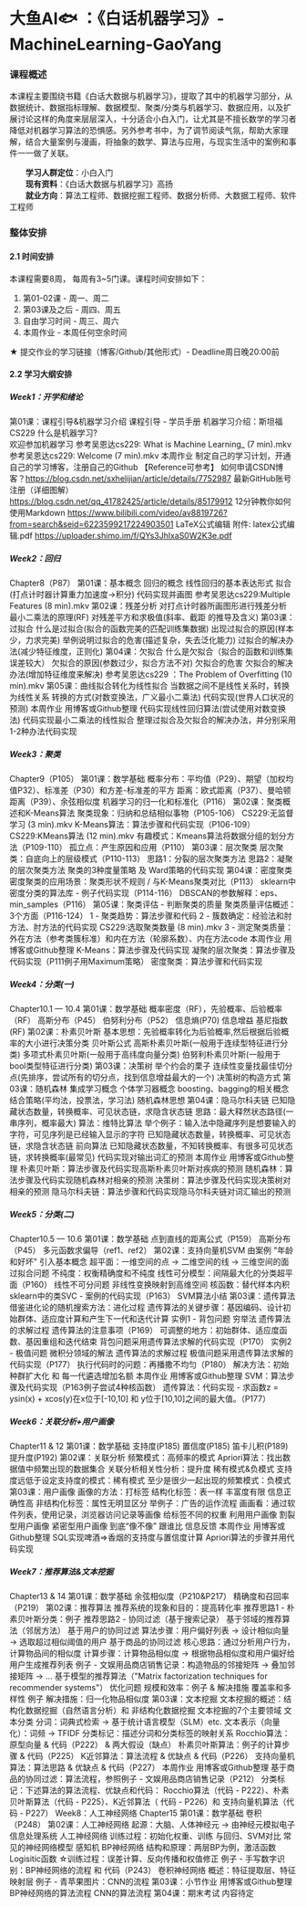# 大鱼AI🐟 ：《白话机器学习》-MachineLearning-GaoYang


### 课程概述
本课程主要围绕书籍《白话大数据与机器学习》，提取了其中的机器学习部分，从数据统计、数据指标理解、数据模型、聚类/分类与机器学习、数据应用，以及扩展讨论这样的角度来层层深入，十分适合小白入门，让尤其是不擅长数学的学习者降低对机器学习算法的恐惧感。另外参考书中，为了调节阅读气氛，帮助大家理解，结合大量案例与漫画，将抽象的数学、算法与应用，与现实生活中的案例和事件一一做了关联。

&emsp;&emsp;**学习人群定位**：小白入门<br>
&emsp;&emsp;**现有资料**：《白话大数据与机器学习》高扬<br>
&emsp;&emsp;**就业方向**：算法工程师、数据挖掘工程师、数据分析师、大数据工程师、软件工程师

### 整体安排
#### 2.1 时间安排
本课程需要8周， 每周有3~5门课。课程时间安排如下：
>
1. 第01-02课 - 周一、周二
2. 第03课及之后 - 周四、周五
3. 自由学习时间 - 周三、周六
4. 本周作业 - 本周任何空余时间

★ 提交作业的学习链接（博客/Github/其他形式）- Deadline周日晚20:00前
#### 2.2 学习大纲安排

##### Week1：开学和绪论
第01课：课程引导&机器学习介绍
课程引导 - 学员手册
机器学习介绍：斯坦福CS229
 什么是机器学习?  
欢迎参加机器学习
参考吴恩达cs229: What is Machine Learning_ (7 min).mkv
参考吴恩达cs229: Welcome (7 min).mkv
本周作业
制定自己的学习计划，开通自己的学习博客，注册自己的Github
【Reference可参考】
如何申请CSDN博客？https://blog.csdn.net/sxhelijian/article/details/7752987
最新GitHub账号注册（详细图解）https://blog.csdn.net/qq_41782425/article/details/85179912
12分钟教你如何使用Markdown https://www.bilibili.com/video/av8819726?from=search&seid=6223599217224903501
LaTeX公式编辑
附件: latex公式编辑.pdf https://uploader.shimo.im/f/QYs3JhlxaS0W2K3e.pdf

##### Week2：回归
Chapter8（P87）
第01课：基本概念
回归的概念
线性回归的基本表达形式
拟合(打点计时器计算重力加速度→积分)
代码实现并画图
参考吴恩达cs229:Multiple Features (8 min).mkv
第02课：残差分析
对打点计时器所画图形进行残差分析
最小二乘法的原理(RF)
对残差平方和求极值(斜率、截距 的推导及含义)
第03课：过拟合
什么是过拟合(拟合的函数完美的匹配训练集数据)
出现过拟合的原因(样本少，力求完美)
举例说明过拟合的危害(描述复杂，失去泛化能力)
过拟合的解决办法(减少特征维度，正则化)
第04课：欠拟合
什么是欠拟合（拟合的函数和训练集误差较大）
欠拟合的原因(参数过少，拟合方法不对)
欠拟合的危害
欠拟合的解决办法(增加特征维度来解决)
参考吴恩达cs229 ：The Problem of Overfitting (10 min).mkv
第05课：曲线拟合转化为线性拟合
当数据之间不是线性关系时，转换为线性关系
转换的方式(对数变换法，广义最小二乘法)
代码实现(世界人口状况的预测)
本周作业
用博客或Github整理
代码实现线性回归算法(尝试使用对数变换法)
代码实现最小二乘法的线性拟合
整理过拟合及欠拟合的解决办法，并分别采用1-2种办法代码实现

##### Week3：聚类
Chapter9（P105）
第01课：数学基础
概率分布：平均值（P29）、期望（加权均值P32）、标准差（P30）和方差-标准差的平方
距离：欧式距离（P37）、曼哈顿距离（P39）、余弦相似度
机器学习的归一化和标准化（P116）
第02课：聚类概述和K-Means算法
聚类现象：归纳和总结相似事物（P105-106） CS229:无监督学习 (3 min).mkv
K-Means算法：算法步骤和代码实现（P106-109）  CS229:KMeans算法 (12 min).mkv
有趣模式：Kmeans算法将数据分组的划分方法（P109-110）
孤立点：产生原因和应用（P110）
第03课：层次聚类
层次聚类：自底向上的层级模式（P110-113）
思路1：分裂的层次聚类方法
思路2：凝聚的层次聚类方法
聚类的3种度量策略 及 Ward策略的代码实现
第04课：密度聚类
密度聚类的应用场景：聚类形状不规则 / 与K-Means聚类对比（P113）
sklearn中密度分类的算法库 - 例子代码实现（P114-116）
DBSCAN的参数解释：eps、min_samples（P116）
第05课：聚类评估 - 判断聚类的质量
聚类质量评估概述：3个方面（P116-124）
1 - 聚类趋势：算法步骤和代码
2 - 簇数确定：经验法和肘方法、肘方法的代码实现  CS229:选取聚类数量 (8 min).mkv
3 - 测定聚类质量：外在方法（参考类簇标准）和内在方法（轮廓系数）、内在方法code
本周作业
用博客或Github整理
K-Means：算法步骤及代码实现
凝聚的层次聚类：算法步骤及代码实现（P111例子用Maximum策略）
密度聚类：算法步骤和代码实现

##### Week4：分类(一)
Chapter10.1 — 10.4
第01课：数学基础
概率密度（RF），先验概率、后验概率（RF）
高斯分布（P45）
伯努利分布（P52）
信息熵(P70) 信息增益 基尼指数(RF)
第02课：朴素贝叶斯
基本思想：先验概率转化为后验概率,然后根据后验概率的大小进行决策分类
贝叶斯公式
高斯朴素贝叶斯(一般用于连续型特征进行分类)
多项式朴素贝叶斯(一般用于高纬度向量分类)
伯努利朴素贝叶斯(一般用于bool类型特征进行分类)
第03课：决策树
举个约会的栗子
连续性变量找最佳切分点(先排序，尝试所有的切分点，找到信息增益最大的一个)
决策树的构造方式
第03课：随机森林
集成学习概念
个体学习器概念
boosting、bagging的相关概念
结合策略(平均法，投票法，学习法)
随机森林思想
第04课：隐马尔科夫链
已知隐藏状态数量，转换概率、可见状态链，求隐含状态链
思路：最大释然状态路径(一串序列，概率最大)
算法：维特比算法
举个例子：输入法中隐藏序列是想要输入的字符，可见序列是已经输入显示的字符
已知隐藏状态数量，转换概率、可见状态链，求隐含状态链
前向算法
已知隐藏状态数量，不知转换概率、有很多可见状态链，求转换概率(最常见)
代码实现对输出词汇的预测
本周作业
用博客或Github整理
朴素贝叶斯：算法步骤及代码实现高斯朴素贝叶斯对疾病的预测
随机森林：算法步骤及代码实现随机森林对相亲的预测
决策树：算法步骤及代码实现决策树对相亲的预测
隐马尔科夫链：算法步骤和代码实现隐马尔科夫链对词汇输出的预测

##### Week5：分类(二)
Chapter10.5 — 10.6
第01课：数学基础
点到直线的距离公式（P159）
高斯分布（P45）
多元函数求偏导（ref1、ref2）
第02课：支持向量机SVM
由案例 "年龄和好坏" 引入基本概念
超平面：一维空间的点 → 二维空间的线 → 三维空间的面
过拟合问题
不纯度：权衡精确度和不纯度
线性可分模型：间隔最大化的分类超平面（P160）
线性不可分问题
非线性变换映射到高维空间
核函数：替代样本内积
sklearn中的类SVC - 案例的代码实现（P163）
SVM算法小结
第03课：遗传算法
借鉴进化论的随机搜索方法：进化过程
遗传算法的关键步骤：基因编码、设计初始群体、适应度计算和产生下一代和迭代计算
实例1 - 背包问题
穷举法
遗传算法的求解过程
遗传算法的注意事项（P169）
可调整的地方：初始群体、适应度函数、基因重组和迭代结束
背包问题采用遗传算法求解的代码实现（P170）
实例2 - 极值问题
微积分领域的解法
遗传算法的求解过程
极值问题采用遗传算法求解的代码实现（P177）
执行代码时的问题：再播撒不均匀（P180）
解决方法：初始种群扩大化 和 每一代遴选增加名额
本周作业
用博客或Github整理
SVM：算法步骤及代码实现（P163例子尝试4种核函数）
遗传算法：代码实现 - 求函数z = ysin(x) + xcos(y)在x位于[-10,10] 和 y位于[10,10]之间的最大值。（P177）
##### Week6：关联分析+用户画像

Chapter11 & 12
第01课：数学基础
支持度(P185)
置信度(P185)
笛卡儿积(P189)
提升度(P192)
第02课：关联分析
频繁模式：高频率的模式
Apriori算法：找出数据值中频繁出现的数据集合
关联分析相关性分析：提升度
稀有模式&负模式
支持度远低于设定支持度的模式：稀有模式
至少是很少一起出现的频繁模式：负模式
第03课：用户画像
画像的方法：打标签
结构化标签：表一样
丰富度有限
信息正确性高
非结构化标签：属性无明显区分
举例子：广告的运作流程
画画看：通过软件列表，使用记录，浏览器访问记录等画像
给标签不同的权重
利用用户画像
割裂型用户画像
紧密型用户画像
到底“像不像”
跟谁比
信息反馈
本周作业
用博客或Github整理
SQL实现啤酒=>香烟的支持度与置信度计算
Apriori算法的步骤并用代码实现

##### Week7：推荐算法&文本挖掘
Chapter13 & 14
第01课：数学基础
余弦相似度（P210&P217）
精确度和召回率（P219）
第02课：推荐算法
推荐系统的现象和目的：提高转化率
推荐思路1 - 朴素贝叶斯分类：例子
推荐思路2 - 协同过滤（基于搜索记录）
基于邻域的推荐算法（邻居方法）
基于用户的协同过滤
算法步骤：用户偏好列表 → 设计相似向量 → 选取超过相似阈值的用户
基于商品的协同过滤
核心思路：通过分析用户行为，计算物品间的相似度
计算步骤：计算物品相似度 → 根据物品相似度和用户偏好给用户生成推荐列表
例子 - 文娱用品商店销售记录：构造物品的邻接矩阵 → 叠加邻接矩阵 → ...
基于模型的推荐算法（"Matrix factorization techniques for recommender systems"）
优化问题
规模和效率：例子 & 解决措施
覆盖率和多样性
例子
解决措施：归一化物品相似度
第03课：文本挖掘
文本挖掘的概述：结构化数据挖掘（自然语言分析）和 非结构化数据挖掘
文本挖掘的7个主要领域
文本分类
分词：词典式检索 → 基于统计语言模型（SLM）etc.
文本表示（向量化）：词频 → TFIDF
分类标记：描述分词和分类标签的映射关系
Rocchio算法：原型向量 & 代码（P222） & 两大假设（缺点）
朴素贝叶斯算法：例子的计算步骤 & 代码（P225）
K近邻算法：算法流程 & 优缺点 & 代码（P226）
支持向量机算法：算法思路 & 优缺点 & 代码（P227）
本周作业
用博客或Github整理
基于商品的协同过滤：算法流程，参照例子 - 文娱用品商店销售记录（P212）
分类标记：下述算法的算法流程、优缺点和代码： Rocchio算法（代码 - P222）、朴素贝叶斯算法（代码 - P225）、K近邻算法（ 代码 - P226）和 支持向量机算法（代码 - P227）
Week8：人工神经网络
Chapter15
第01课：数学基础
卷积（P248）
第02课：人工神经网络
起源：大脑、人体神经元 → 由神经元模拟电子信息处理系统
人工神经网络
训练过程：初始化权重、训练
与回归、SVM对比
常见的神经网络模型
感知机
BP神经网络
结构和原理：两层BP为例，激活函数Logisitic函数
☆训练过程：误差计算、反向传播和权值修正
例子 - 手写数字识别：BP神经网络的流程 和 代码（P243）
卷积神经网络
概述：特征提取层、特征映射层
例子 - 青苹果图片：CNN的流程
第03课：小节作业
用博客或Github整理
BP神经网络的算法流程
CNN的算法流程
第04课：期末考试
内容待定
